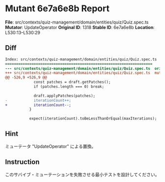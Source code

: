 # Mutant 6e7a6e8b Report

**File**: src/contexts/quiz-management/domain/entities/quiz/Quiz.spec.ts
**Mutator**: UpdateOperator
**Original ID**: 1318
**Stable ID**: 6e7a6e8b
**Location**: L530:13–L530:29

## Diff

```diff
Index: src/contexts/quiz-management/domain/entities/quiz/Quiz.spec.ts
===================================================================
--- src/contexts/quiz-management/domain/entities/quiz/Quiz.spec.ts	original
+++ src/contexts/quiz-management/domain/entities/quiz/Quiz.spec.ts	mutated #1318
@@ -526,9 +526,9 @@
             const patches = draft.getPatches();
             if (patches.length === 0) break;
 
             draft.applyPatches(patches);
-            iterationCount++;
+            iterationCount--;
           }
 
           expect(iterationCount).toBeLessThanOrEqual(maxIterations);
```

## Hint

ミューテータ "UpdateOperator" による置換。

## Instruction

このサバイブ・ミューテーションを失敗させる最小テストを設計してください。
